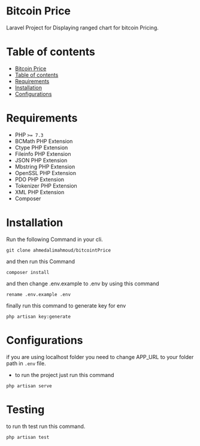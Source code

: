 # Bitcoin Price 

Laravel Project for Displaying ranged chart for bitcoin Pricing.

# Table of contents
- [Bitcoin Price](#bitcoin-price)
- [Table of contents](#table-of-contents)
- [Requirements](#requirements)
- [Installation](#installation)
- [Configurations](#configurations)

# Requirements
- PHP `>= 7.3`
- BCMath PHP Extension 
- Ctype PHP Extension
- Fileinfo PHP Extension
- JSON PHP Extension
- Mbstring PHP Extension
- OpenSSL PHP Extension
- PDO PHP Extension
- Tokenizer PHP Extension
- XML PHP Extension
- Composer


# Installation

Run the following Command in your cli.

`git clone ahmedalimahmoud/bitcointPrice`

and then run this Command

`composer install`

and then change .env.example to .env by using this command

`rename .env.example .env`

finally run this command to generate key for env

`php artisan key:generate`


# Configurations

if you are using localhost folder you need to change APP_URL to your folder path in `.env` file.

- to run the project just run this command

`php artisan serve`

# Testing

to run th test run this command.

`php artisan test`


